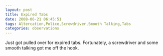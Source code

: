 ```yaml
---
layout: post
title: Expired Tabs
date: 2008-06-21 06:45:51
tags: Altercation,Police,Screwdriver,Smooth Talking,Tabs
categories: observations
---
```


Just got pulled over for expired tabs. Fortunately, a screwdriver and some
smooth talking got me off the hook.





